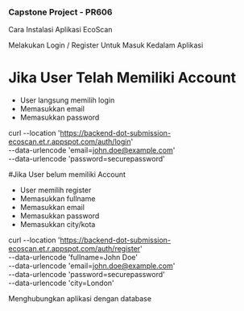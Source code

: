 ### Capstone Project - PR606
Cara Instalasi Aplikasi EcoScan


Melakukan Login / Register Untuk Masuk Kedalam Aplikasi
# Jika User Telah Memiliki Account
- User langsung memilih login
- Memasukkan email
- Memasukkan password

curl --location 'https://backend-dot-submission-ecoscan.et.r.appspot.com/auth/login' \
--data-urlencode 'email=john.doe@example.com' \
--data-urlencode 'password=securepassword'

#Jika User belum memiliki Account
- User memilih register
- Memasukkan fullname
- Memasukkan email
- Memasukkan password
- Memasukkan city/kota

curl --location 'https://backend-dot-submission-ecoscan.et.r.appspot.com/auth/register' \
--data-urlencode 'fullname=John Doe' \
--data-urlencode 'email=john.doe@example.com' \
--data-urlencode 'password=securepassword' \
--data-urlencode 'city=London'

Menghubungkan aplikasi dengan database
